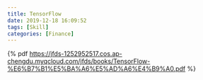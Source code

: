 ```yaml
---
title: TensorFlow
date: 2019-12-18 16:09:52
tags: [Skill]
categories: [Finance]
---
```


{% pdf https://jfds-1252952517.cos.ap-chengdu.myqcloud.com/jfds/books/TensorFlow-%E6%B7%B1%E5%BA%A6%E5%AD%A6%E4%B9%A0.pdf  %}
